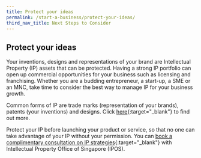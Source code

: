 ```yaml
---
title: Protect your ideas
permalink: /start-a-business/protect-your-ideas/
third_nav_title: Next Steps to Consider
---
```


## Protect your ideas

Your inventions, designs and representations of your brand are Intellectual Property (IP) assets that can be protected. Having a strong IP portfolio can open up commercial opportunities for your business such as licensing and franchising. Whether you are a budding entrepreneur, a start-up, a SME or an MNC, take time to consider the best way to manage IP for your business growth. 

Common forms of IP are trade marks (representation of your brands), patents (your inventions) and designs. Click [here](/images/start/protect_your_ideas.jpg){:target="_blank"} to find out more. 

Protect your IP before launching your product or service, so that no one can take advantage of your IP without your permission. You can [book a complimentary consultation on IP strategies](www.ipos.gov.sg/e-services/e-appointment/make-an-appointment){:target="_blank"} with Intellectual Property Office of Singapore (IPOS).
